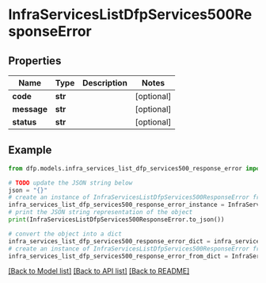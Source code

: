 # InfraServicesListDfpServices500ResponseError


## Properties

Name | Type | Description | Notes
------------ | ------------- | ------------- | -------------
**code** | **str** |  | [optional] 
**message** | **str** |  | [optional] 
**status** | **str** |  | [optional] 

## Example

```python
from dfp.models.infra_services_list_dfp_services500_response_error import InfraServicesListDfpServices500ResponseError

# TODO update the JSON string below
json = "{}"
# create an instance of InfraServicesListDfpServices500ResponseError from a JSON string
infra_services_list_dfp_services500_response_error_instance = InfraServicesListDfpServices500ResponseError.from_json(json)
# print the JSON string representation of the object
print(InfraServicesListDfpServices500ResponseError.to_json())

# convert the object into a dict
infra_services_list_dfp_services500_response_error_dict = infra_services_list_dfp_services500_response_error_instance.to_dict()
# create an instance of InfraServicesListDfpServices500ResponseError from a dict
infra_services_list_dfp_services500_response_error_from_dict = InfraServicesListDfpServices500ResponseError.from_dict(infra_services_list_dfp_services500_response_error_dict)
```
[[Back to Model list]](../README.md#documentation-for-models) [[Back to API list]](../README.md#documentation-for-api-endpoints) [[Back to README]](../README.md)


